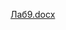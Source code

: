 [Лаб9.docx](https://docs.google.com/document/d/1xcuvYbRHvBgIBwgn9J9jINhlO513CYk8/edit?usp=sharing&ouid=107099367510336680885&rtpof=true&sd=true)
